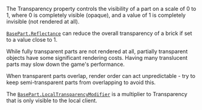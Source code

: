The Transparency property controls the visibility of a part on a scale of
0 to 1, where 0 is completely visible (opaque), and a value of 1 is
completely invisible (not rendered at all).

[`BasePart.Reflectance`](https://create.roblox.com/docs/reference/engine/classes/BasePart#Reflectance) can reduce the overall transparency of a
brick if set to a value close to 1.

While fully transparent parts are not rendered at all, partially
transparent objects have some significant rendering costs. Having many
translucent parts may slow down the game's performance.

When transparent parts overlap, render order can act unpredictable - try
to keep semi-transparent parts from overlapping to avoid this.

The [`BasePart.LocalTransparencyModifier`](https://create.roblox.com/docs/reference/engine/classes/BasePart#LocalTransparencyModifier) is a multiplier to
Transparency that is only visible to the local client.